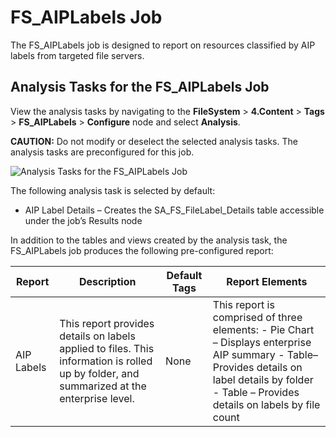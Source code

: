 # FS_AIPLabels Job

The FS_AIPLabels job is designed to report on resources classified by AIP labels from targeted file
servers.

## Analysis Tasks for the FS_AIPLabels Job

View the analysis tasks by navigating to the **FileSystem** > **4.Content** > **Tags** >
**FS_AIPLabels** > **Configure** node and select **Analysis**.

**CAUTION:** Do not modify or deselect the selected analysis tasks. The analysis tasks are
preconfigured for this job.

![Analysis Tasks for the FS_AIPLabels Job](/img/product_docs/accessanalyzer/11.6/solutions/filesystem/content/tags/aiplabelsanalysis.webp)

The following analysis task is selected by default:

- AIP Label Details – Creates the SA_FS_FileLabel_Details table accessible under the job’s Results
  node

In addition to the tables and views created by the analysis task, the FS_AIPLabels job produces the
following pre-configured report:

| Report     | Description                                                                                                                               | Default Tags | Report Elements                                                                                                                                                                                   |
| ---------- | ----------------------------------------------------------------------------------------------------------------------------------------- | ------------ | ------------------------------------------------------------------------------------------------------------------------------------------------------------------------------------------------- |
| AIP Labels | This report provides details on labels applied to files. This information is rolled up by folder, and summarized at the enterprise level. | None         | This report is comprised of three elements: - Pie Chart – Displays enterprise AIP summary - Table– Provides details on label details by folder - Table – Provides details on labels by file count |
